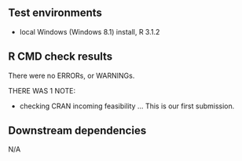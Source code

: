## Test environments
* local Windows (Windows 8.1) install, R 3.1.2

## R CMD check results
There were no ERRORs, or WARNINGs.

THERE WAS 1 NOTE:

* checking CRAN incoming feasibility ... 
  This is our first submission.

## Downstream dependencies
N/A